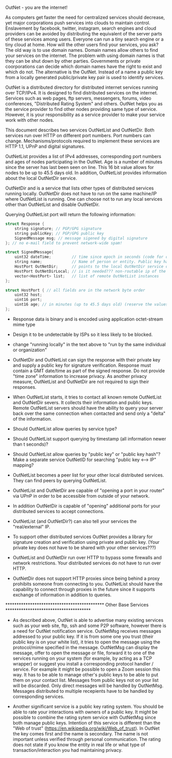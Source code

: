 OutNet - you are the internet!

As computers get faster the need for centralized services should decrease, yet major corporations push services into clouds to maintain control.  Enslavement by facebook, twitter, instagram, search engines and cloud providers can be avoided by distributing the equivalent of the server parts of these services among users.  Everyone can run a tiny search engine or a tiny cloud at home.  How will the other users find your services, you ask?  The old way is to use domain names.  Domain names allow others to find your services on the internet.  The problem with using domain names is that they can be shut down by other parties. Governments or private coorporations can decide which domain names have the right to exist and which do not.  The alternative is the OutNet.  Instead of a name a public key from a locally generated public/private key pair is used to identify services.

OutNet is a distributed directory for distributed internet services running over TCP/IPv4.  It is designed to find distributed services on the internet.  Services such as web pages, ftp servers, messengers, forums, video conferences, "Distributed Rating System" and others.  OutNet helps you as the service provider to find other nodes providing same type of service.  However, it is your responsibility as a service provider to make your service work with other nodes.

This document describes two services OutNetList and OutNetDir.  Both services run over HTTP on different port numbers.  Port numbers can change.  Mechanisms/protocols required to implement these services are HTTP 1.1, UPnP and digital signatures.

OutNetList provides a list of IPv4 addresses, corresponding port numbers and ages of nodes participating in the OutNet.  Age is a number of minutes since the server has last been seen on line.  This 16 bit value allows for nodes to be up to 45.5 days old. In addition, OutNetList provides information about the local OutNetDir service.

OutNetDir and is a service that lists other types of distributed services running locally.  OutNetDir does not have to run on the same machine/IP where OutNetList is running.  One can choose not to run any local services other than OutNetList and disable OutNetDir.

Querying OutNetList port will return the following information:

```cpp
struct Response {
    string signature; // PGP/GPG signature
    string publicKey; // PGP/GPG public key
    SignedMessage msg; // message sigened by digital signature
}; // no e-mail field to prevent network-wide spam!

struct SignedMessage{
    uint32 dateTime;         // time since epoch in seconds (code for overflow using modulo arithmetics)
    string name;             // Name of person or entity. Public key hashes can be used instead.  MD5 might work since hashing a key.
    HostPort OutNetDir;      // points to the local OutNetDir service or filled with zeros.
    HostPort OutNetDirLocal; // is it needed??? non-routable ip of the OutNetDir service (local/behind the router 192.168.x.x or 10.x.x.x)
    vector<HostPort> list;   // list of remote OutNetList instances
};

struct HostPort { // all fields are in the network byte order
    uint32 host;
    uint16 port;
    uint16 age; // in minutes (up to 45.5 days old) (reserve the values over 65,500 ???)
};
```


* Response data is binary and is encoded using application octet-stream mime type
* Design it to be undetectable by ISPs so it less likely to be blocked.
* change "running locally" in the text above to "run by the same individual or organization"


* OutNetDir and OutNetList can sign the response with their private key and supply a public key for signature verification.  Response must contain a GMT date/time as part of the signed response.  Do not provide "time zone" information to increase privacy.  As another privacy measure, OutNetList and OutNetDir are not required to sign their responses.


* When OutNetList starts, it tries to contact all known remote OutNetList and OutNetDir severs. It collects their information and public keys.  Remote OutNetList servers should have the ability to query your server back over the same connection when contacted and send only a "delta" of the information.
* Should OutNetList allow queries by service type?
* Should OutNetList support querying by timestamp (all information newer than t seconds)?
* Should OutNetList allow queries by "public key" or "public key hash"?  Make a separate service OutNetID for searching "public key <--> IP" mapping?
* OutNetList becomes a peer list for your other local distributed services.  They can find peers by querying OutNetList.


* OutNetList and OutNetDir are capable of "opening a port in your router" via UPnP in order to be accessible from outside of your network.
* In addition OutNetDir is capable of "opening" additional ports for your distributed services to accept connections.
* OutNetList (and OutNetDir?) can also tell your services the "real/external" IP.
* To support other distributed services OutNet provides a library for signature creation and verification using private and public key. (Your private key does not have to be shared with your other services???)


* OutNetList and OutNetDir run over HTTP to bypass some firewalls and network restrictions.  Your distributed services do not have to run over HTTP.
* OutNetDir does not support HTTP proxies since being behind a proxy prohibits someone from connecting to you.  OutNetList should have the capability to connect through proxies in the future since it supports exchange of information in addition to queries.


********************************************  Other Base Services **************************************

* As described above, OutNet is able to advertise many existing services such as your web site, ftp, ssh and some P2P software, however there is a need for OutNet notification service.  OutNetMsg receives messages addressed to your public key.  If it is from some one you trust (their public key is on your white list), it tries to open the message using the protocol/mime specified in the message.  OutNetMsg can display the message, offer to open the message or file, forward it to one of the services running on your system (for example, by acting as a TCP wrapper) or suggest you install a corresponding protocol handler / service.  For example it might be possible to open a Zoom session this way.  It has to be able to manage other's public keys to be able to put them on your contact list.  Messages from public keys not on your list will be discarded.  Only direct messages will be handled by OutNetMsg.  Messages distributed to multiple recepients have to be handled by corresponding services.


* Another significant service is a public key rating system.  You should be able to rate your interactions with owners of a public key.  It might be possible to combine the rating sytem service with OutNetMsg since both manage public keys.  Intention of this service is different than the "Web of trust" (https://en.wikipedia.org/wiki/Web_of_trust).  In OutNet the key comes first and the name is secondary.  The name is not important unless verified through personal communication.  The rating does not state if you know the entity in real life or what type of transaction/interaction you had maintaining privacy.
